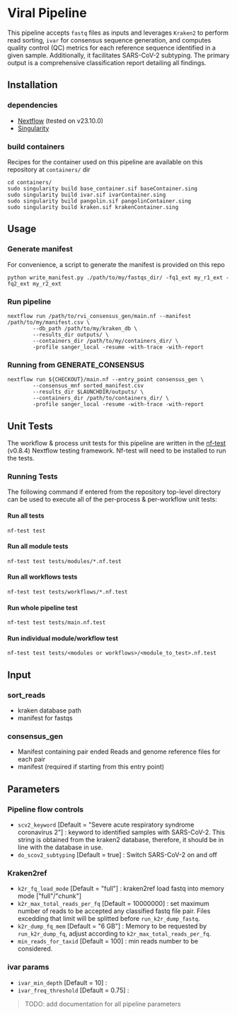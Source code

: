 # Viral Pipeline

This pipeline accepts `fastq` files as inputs and leverages `Kraken2` to perform read sorting, `ivar` for consensus sequence generation, and computes quality control (QC) metrics for each reference sequence identified in a given sample. Additionally, it facilitates SARS-CoV-2 subtyping. The primary output is a comprehensive classification report detailing all findings.

## Installation

### dependencies

- [Nextflow](https://www.nextflow.io) (tested on v23.10.0)
- [Singularity](https://docs.sylabs.io/guides/latest/user-guide/)

### build containers

Recipes for the container used on this pipeline are available on this repository at `containers/` dir

```{bash}
cd containers/
sudo singularity build base_container.sif baseContainer.sing
sudo singularity build ivar.sif ivarContainer.sing
sudo singularity build pangolin.sif pangolinContainer.sing
sudo singularity build kraken.sif krakenContainer.sing
```

## Usage

### Generate manifest

For convenience, a script to generate the manifest is provided on this repo

```{bash}
python write_manifest.py ./path/to/my/fastqs_dir/ -fq1_ext my_r1_ext -fq2_ext my_r2_ext
```

### Run pipeline

```{bash}
nextflow run /path/to/rvi_consensus_gen/main.nf --manifest /path/to/my/manifest.csv \
        --db_path /path/to/my/kraken_db \
        --results_dir outputs/ \
        --containers_dir /path/to/my/containers_dir/ \
        -profile sanger_local -resume -with-trace -with-report
```

### Running from **GENERATE_CONSENSUS**

```{bash}
nextflow run ${CHECKOUT}/main.nf --entry_point consensus_gen \
        --consensus_mnf sorted_manifest.csv
        --results_dir $LAUNCHDIR/outputs/ \
        --containers_dir /path/to/containers_dir/ \
        -profile sanger_local -resume -with-trace -with-report
```

## Unit Tests

The workflow & process unit tests for this pipeline are written in the [nf-test](https://www.nf-test.com/) (v0.8.4) Nextflow testing framework. Nf-test will need to be installed to run the tests.

### Running Tests

The following command if entered from the repository top-level directory can be used to execute all of the per-process & per-workflow unit tests:

#### Run all tests

```{bash}
nf-test test
```

#### Run all module tests

```{bash}
nf-test test tests/modules/*.nf.test
```

#### Run all workflows tests

```{bash}
nf-test test tests/workflows/*.nf.test
```

#### Run whole pipeline test

```{bash}
nf-test test tests/main.nf.test
```

#### Run individual module/workflow test

```{bash}
nf-test test tests/<modules or workflows>/<module_to_test>.nf.test
```

## Input

### sort_reads

- kraken database path
- manifest for fastqs

### consensus_gen

- Manifest containing pair ended Reads and genome reference files for each pair
- manifest (required if starting from this entry point)

## Parameters

### Pipeline flow controls

- `scv2_keyword` [Default = "Severe acute respiratory syndrome coronavirus 2"] : keyword to identified samples with SARS-CoV-2. This string is obtained from the kraken2 database, therefore, it should be in line with the database in use. 
- `do_scov2_subtyping` [Default = true] : Switch SARS-CoV-2 on and off


### Kraken2ref
- `k2r_fq_load_mode` [Default = "full"] : kraken2ref load fastq into memory mode ["full"/"chunk"]
- `k2r_max_total_reads_per_fq` [Default = 10000000] : set maximum number of reads to be accepted any classified fastq file pair. Files excedding that limit will be splitted before `run_k2r_dump_fastq`.
- `k2r_dump_fq_mem` [Default = "6 GB"] : Memory to be requested by `run_k2r_dump_fq`, adjust according to `k2r_max_total_reads_per_fq`.
- `min_reads_for_taxid` [Default = 100] : min reads number to be considered.

### ivar params

- `ivar_min_depth` [Default = 10] : <to add>
- `ivar_freq_threshold` [Default = 0.75] : <to add >

> TODO: add documentation for all pipeline parameters